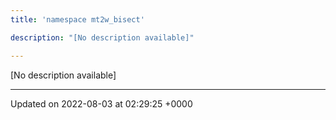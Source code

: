 ```yaml
---
title: 'namespace mt2w_bisect'

description: "[No description available]"

---
```







[No description available]






-------------------------------

Updated on 2022-08-03 at 02:29:25 +0000